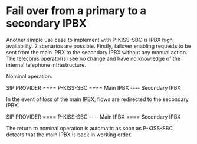 <!---
# P-KISS-SBC documentation © 2007-2024 by Mathias WOLFF 
# is licensed under Attribution-NonCommercial-ShareAlike 4.0 International (see https://creativecommons.org/licenses/by-nc-sa/4.0/)
# SPDX-License-Identifier: CC-BY-NC-SA-4.0
--->

# Fail over from a primary to a secondary IPBX

Another simple use case to implement with P-KISS-SBC is IPBX high availability. 2 scenarios are possible. Firstly, failover enabling requests to be sent from the main IPBX to the secondary IPBX without any manual action. The telecoms operator(s) see no change and have no knowledge of the internal telephone infrastructure. 

Nominal operation: 

SIP PROVIDER ==== P-KISS-SBC ==== Main IPBX
                             ---- Secondary IPBX

In the event of loss of the main IPBX, flows are redirected to the secondary IPBX.

SIP PROVIDER ==== P-KISS-SBC ---- Main IPBX
                             ==== Secondary IPBX

The return to nominal operation is automatic as soon as P-KISS-SBC detects that the main IPBX is back in working order.
